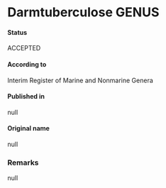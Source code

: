 Darmtuberculose GENUS
=======

#### Status
ACCEPTED

#### According to
Interim Register of Marine and Nonmarine Genera

#### Published in
null

#### Original name
null

### Remarks
null